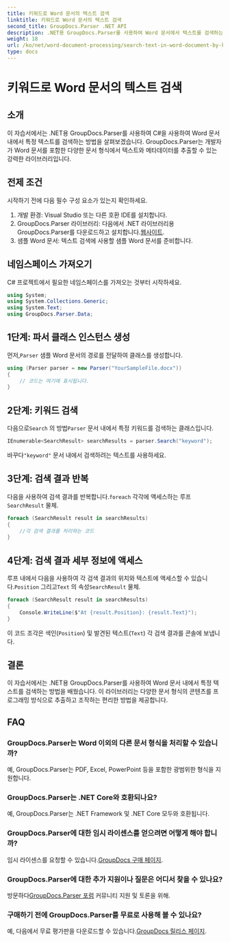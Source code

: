 ```yaml
---
title: 키워드로 Word 문서의 텍스트 검색
linktitle: 키워드로 Word 문서의 텍스트 검색
second_title: GroupDocs.Parser .NET API
description: .NET용 GroupDocs.Parser를 사용하여 Word 문서에서 텍스트를 검색하는 방법을 알아보세요. 특정 키워드를 효율적으로 추출합니다.
weight: 18
url: /ko/net/word-document-processing/search-text-in-word-document-by-keyword/
type: docs
---
```

# 키워드로 Word 문서의 텍스트 검색

## 소개
이 자습서에서는 .NET용 GroupDocs.Parser를 사용하여 C#을 사용하여 Word 문서 내에서 특정 텍스트를 검색하는 방법을 살펴보겠습니다. GroupDocs.Parser는 개발자가 Word 문서를 포함한 다양한 문서 형식에서 텍스트와 메타데이터를 추출할 수 있는 강력한 라이브러리입니다.
## 전제 조건
시작하기 전에 다음 필수 구성 요소가 있는지 확인하세요.
1. 개발 환경: Visual Studio 또는 다른 호환 IDE를 설치합니다.
2.  GroupDocs.Parser 라이브러리: 다음에서 .NET 라이브러리용 GroupDocs.Parser를 다운로드하고 설치합니다.[웹사이트](https://releases.groupdocs.com/parser/net/).
3. 샘플 Word 문서: 텍스트 검색에 사용할 샘플 Word 문서를 준비합니다.

## 네임스페이스 가져오기
C# 프로젝트에서 필요한 네임스페이스를 가져오는 것부터 시작하세요.
```csharp
using System;
using System.Collections.Generic;
using System.Text;
using GroupDocs.Parser.Data;
```
## 1단계: 파서 클래스 인스턴스 생성
 먼저,`Parser` 샘플 Word 문서의 경로를 전달하여 클래스를 생성합니다.
```csharp
using (Parser parser = new Parser("YourSampleFile.docx"))
{
    // 코드는 여기에 표시됩니다.
}
```
## 2단계: 키워드 검색
 다음으로`Search` 의 방법`Parser` 문서 내에서 특정 키워드를 검색하는 클래스입니다.
```csharp
IEnumerable<SearchResult> searchResults = parser.Search("keyword");
```
 바꾸다`"keyword"` 문서 내에서 검색하려는 텍스트를 사용하세요.
## 3단계: 검색 결과 반복
 다음을 사용하여 검색 결과를 반복합니다.`foreach` 각각에 액세스하는 루프`SearchResult` 물체.
```csharp
foreach (SearchResult result in searchResults)
{
    //각 검색 결과를 처리하는 코드
}
```
## 4단계: 검색 결과 세부 정보에 액세스
 루프 내에서 다음을 사용하여 각 검색 결과의 위치와 텍스트에 액세스할 수 있습니다.`Position` 그리고`Text` 의 속성`SearchResult` 물체.
```csharp
foreach (SearchResult result in searchResults)
{
    Console.WriteLine($"At {result.Position}: {result.Text}");
}
```
이 코드 조각은 색인(`Position`) 및 발견된 텍스트(`Text`) 각 검색 결과를 콘솔에 보냅니다.

## 결론
이 자습서에서는 .NET용 GroupDocs.Parser를 사용하여 Word 문서 내에서 특정 텍스트를 검색하는 방법을 배웠습니다. 이 라이브러리는 다양한 문서 형식의 콘텐츠를 프로그래밍 방식으로 추출하고 조작하는 편리한 방법을 제공합니다.

## FAQ
### GroupDocs.Parser는 Word 이외의 다른 문서 형식을 처리할 수 있습니까?
예, GroupDocs.Parser는 PDF, Excel, PowerPoint 등을 포함한 광범위한 형식을 지원합니다.
### GroupDocs.Parser는 .NET Core와 호환되나요?
예, GroupDocs.Parser는 .NET Framework 및 .NET Core 모두와 호환됩니다.
### GroupDocs.Parser에 대한 임시 라이센스를 얻으려면 어떻게 해야 합니까?
 임시 라이센스를 요청할 수 있습니다.[GroupDocs 구매 페이지](https://purchase.groupdocs.com/temporary-license/).
### GroupDocs.Parser에 대한 추가 지원이나 질문은 어디서 찾을 수 있나요?
 방문하다[GroupDocs.Parser 포럼](https://forum.groupdocs.com/c/parser/17) 커뮤니티 지원 및 토론을 위해.
### 구매하기 전에 GroupDocs.Parser를 무료로 사용해 볼 수 있나요?
 예, 다음에서 무료 평가판을 다운로드할 수 있습니다.[GroupDocs 릴리스 페이지](https://releases.groupdocs.com/).